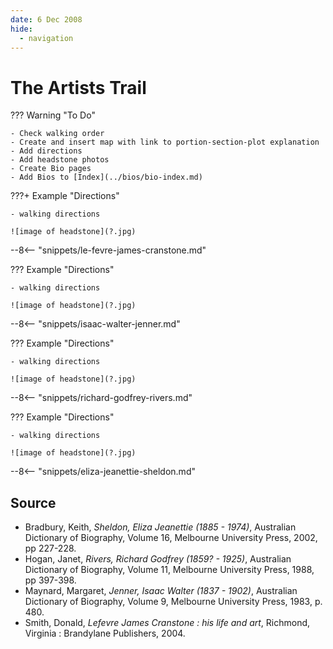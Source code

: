 ```yaml
---
date: 6 Dec 2008
hide:
  - navigation
---
```


# The Artists Trail


??? Warning "To Do" 

    - Check walking order
    - Create and insert map with link to portion-section-plot explanation
    - Add directions
    - Add headstone photos
    - Create Bio pages
    - Add Bios to [Index](../bios/bio-index.md)

???+ Example "Directions" 

    - walking directions
    
    ![image of headstone](?.jpg)
    
--8<-- "snippets/le-fevre-james-cranstone.md"

??? Example "Directions" 

    - walking directions
    
    ![image of headstone](?.jpg)
    
--8<-- "snippets/isaac-walter-jenner.md"

??? Example "Directions" 

    - walking directions
    
    ![image of headstone](?.jpg)    
    
--8<-- "snippets/richard-godfrey-rivers.md"

??? Example "Directions" 

    - walking directions
    
    ![image of headstone](?.jpg)   
    
--8<-- "snippets/eliza-jeanettie-sheldon.md"

## Source

- Bradbury, Keith, *Sheldon, Eliza Jeanettie (1885 - 1974)*, Australian Dictionary of Biography, Volume 16, Melbourne University Press, 2002, pp 227-228.
- Hogan, Janet, *Rivers, Richard Godfrey (1859? - 1925)*, Australian Dictionary of Biography, Volume 11, Melbourne University Press, 1988, pp 397-398.
- Maynard, Margaret, *Jenner, Isaac Walter (1837 - 1902)*, Australian Dictionary of Biography, Volume 9, Melbourne University Press, 1983, p. 480.
- Smith, Donald, *Lefevre James Cranstone : his life and art*, Richmond, Virginia : Brandylane Publishers, 2004.
